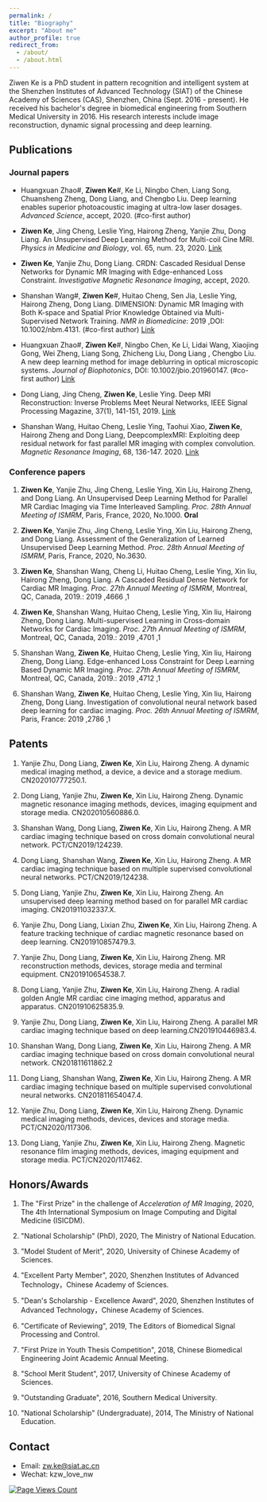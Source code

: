 ```yaml
---
permalink: /
title: "Biography"
excerpt: "About me"
author_profile: true
redirect_from: 
  - /about/
  - /about.html
---
```


Ziwen Ke is a PhD student in pattern recognition and intelligent system at the Shenzhen Institutes of Advanced Technology (SIAT) of the Chinese Academy of Sciences (CAS), Shenzhen, China (Sept. 2016 - present). He received his bachelor's degree in biomedical engineering from Southern Medical University in 2016. His research interests include image reconstruction, dynamic signal processing and deep learning.

## Publications
### Journal papers
- Huangxuan Zhao#, **Ziwen Ke**#, Ke Li, Ningbo Chen, Liang Song, Chuansheng Zheng, Dong Liang, and Chengbo Liu. Deep learning enables superior photoacoustic imaging at ultra-low laser dosages. *Advanced Science*, accept, 2020. (#co-first author)

- **Ziwen Ke**, Jing Cheng, Leslie Ying, Hairong Zheng, Yanjie Zhu, Dong Liang. An Unsupervised Deep Learning Method for Multi-coil Cine MRI. *Physics in Medicine and Biology*, vol. 65, num. 23, 2020. [Link](https://iopscience.iop.org/article/10.1088/1361-6560/abaffa)

- **Ziwen Ke**, Yanjie Zhu, Dong Liang. CRDN: Cascaded Residual Dense Networks for Dynamic MR Imaging with Edge-enhanced Loss Constraint. *Investigative Magnetic Resonance Imaging*, accept, 2020.

- Shanshan Wang#, **Ziwen Ke**#, Huitao Cheng, Sen Jia, Leslie Ying, Hairong Zheng, Dong Liang. DIMENSION: Dynamic MR Imaging with Both K-space and Spatial Prior Knowledge Obtained via Multi-Supervised Network Training. *NMR in Biomedicine*: 2019 ,DOI: 10.1002/nbm.4131. (#co-first author) [Link](https://onlinelibrary.wiley.com/doi/full/10.1002/nbm.4131) 

- Huangxuan Zhao#, **Ziwen Ke**#, Ningbo Chen, Ke Li, Lidai Wang, Xiaojing Gong, Wei Zheng, Liang Song, Zhicheng Liu, Dong Liang , Chengbo Liu. A new deep learning method for image deblurring in optical microscopic systems. *Journal of Biophotonics*, DOI: 10.1002/jbio.201960147. (#co-first author) [Link](https://onlinelibrary.wiley.com/doi/full/10.1002/jbio.201960147)

- Dong Liang, Jing Cheng, **Ziwen Ke**, Leslie Ying. Deep MRI Reconstruction: Inverse Problems Meet Neural Networks, IEEE Signal Processing Magazine, 37(1), 141-151, 2019. [Link](https://ieeexplore.ieee.org/abstract/document/8962949)

- Shanshan Wang, Huitao Cheng, Leslie Ying, Taohui Xiao, **Ziwen Ke**, Hairong Zheng and Dong Liang, DeepcomplexMRI: Exploiting deep residual network for fast parallel MR imaging with complex convolution. *Magnetic Resonance Imaging*, 68, 136-147. 2020. [Link](https://www.sciencedirect.com/science/article/pii/S0730725X19305338)


### Conference papers
1. **Ziwen Ke**, Yanjie Zhu, Jing Cheng, Leslie Ying, Xin Liu, Hairong Zheng, and Dong Liang. An Unsupervised Deep Learning Method for Parallel MR Cardiac Imaging via Time Interleaved Sampling. *Proc. 28th Annual Meeting of ISMRM*, Paris, France, 2020, No.1000. **Oral**

2. **Ziwen Ke**, Yanjie Zhu, Jing Cheng, Leslie Ying, Xin Liu, Hairong Zheng, and Dong Liang. Assessment of the Generalization of Learned Unsupervised Deep Learning Method. *Proc. 28th Annual Meeting of ISMRM*, Paris, France, 2020, No.3630.

3. **Ziwen Ke**, Shanshan Wang, Cheng Li, Huitao Cheng, Leslie Ying, Xin liu, Hairong Zheng, Dong Liang. A Cascaded Residual Dense Network for Cardiac MR Imaging. *Proc. 27th Annual Meeting of ISMRM*, Montreal, QC, Canada, 2019.: 2019 ,4666 ,1

4. **Ziwen Ke**, Shanshan Wang, Huitao Cheng, Leslie Ying, Xin liu, Hairong Zheng, Dong Liang. Multi-supervised Learning in Cross-domain Networks for Cardiac Imaging. *Proc. 27th Annual Meeting of ISMRM*, Montreal, QC, Canada, 2019.: 2019 ,4701 ,1

5. Shanshan Wang, **Ziwen Ke**, Huitao Cheng, Leslie Ying, Xin liu, Hairong Zheng, Dong Liang. Edge-enhanced Loss Constraint for Deep Learning Based Dynamic MR Imaging. *Proc. 27th Annual Meeting of ISMRM*, Montreal, QC, Canada, 2019.: 2019 ,4712 ,1 

6. Shanshan Wang, **Ziwen Ke**, Huitao Cheng, Leslie Ying, Xin liu, Hairong Zheng, Dong Liang. Investigation of convolutional neural network based deep learning for cardiac imaging. *Proc. 26th Annual Meeting of ISMRM*, Paris, France: 2019 ,2786 ,1

## Patents 
1. Yanjie Zhu, Dong Liang, **Ziwen Ke**, Xin Liu, Hairong Zheng. A dynamic medical imaging method, a device, a device and a storage medium. CN202010777250.1.

2. Dong Liang, Yanjie Zhu, **Ziwen Ke**, Xin Liu, Hairong Zheng. Dynamic magnetic resonance imaging methods, devices, imaging equipment and storage media. CN202010560886.0.

3. Shanshan Wang, Dong Liang, **Ziwen Ke**, Xin Liu, Hairong Zheng. A MR cardiac imaging technique based on cross domain convolutional neural network. PCT/CN2019/124239.

4. Dong Liang, Shanshan Wang, **Ziwen Ke**, Xin Liu, Hairong Zheng. A MR cardiac imaging technique based on multiple supervised convolutional neural networks. PCT/CN2019/124238.

5. Dong Liang, Yanjie Zhu, **Ziwen Ke**, Xin Liu, Hairong Zheng. An unsupervised deep learning method based on for parallel MR cardiac imaging. CN201911032337.X.

6. Yanjie Zhu, Dong Liang, Lixian Zhu, **Ziwen Ke**, Xin Liu, Hairong Zheng. A feature tracking technique of cardiac magnetic resonance based on deep learning. CN201910857479.3.

7. Yanjie Zhu, Dong Liang, **Ziwen Ke**, Xin Liu, Hairong Zheng. MR reconstruction methods, devices, storage media and terminal equipment. CN201910654538.7.

8. Dong Liang, Yanjie Zhu, **Ziwen Ke**, Xin Liu, Hairong Zheng. A radial golden Angle MR cardiac cine imaging method, apparatus and apparatus. CN201910625835.9.

9. Yanjie Zhu, Dong Liang, **Ziwen Ke**, Xin Liu, Hairong Zheng. A parallel MR cardiac imaging technique based on deep learning.CN201910446983.4.

10. Shanshan Wang, Dong Liang, **Ziwen Ke**, Xin Liu, Hairong Zheng. A MR cardiac imaging technique based on cross domain convolutional neural network. CN201811611862.2

11. Dong Liang, Shanshan Wang, **Ziwen Ke**, Xin Liu, Hairong Zheng. A MR cardiac imaging technique based on multiple supervised convolutional neural networks. CN201811654047.4.

12. Yanjie Zhu, Dong Liang, **Ziwen Ke**, Xin Liu, Hairong Zheng. Dynamic medical imaging methods, devices, devices and storage media. PCT/CN2020/117306.

13. Dong Liang, Yanjie Zhu, **Ziwen Ke**, Xin Liu, Hairong Zheng. Magnetic resonance film imaging methods, devices, imaging equipment and storage media. 
PCT/CN2020/117462.

## Honors/Awards
1. The "First Prize" in the challenge of *Acceleration of MR Imaging*, 2020, The 4th International Symposium on Image Computing and Digital Medicine (ISICDM).

2. "National Scholarship" (PhD), 2020, The Ministry of National Education.

3. "Model Student of Merit", 2020, University of Chinese Academy of Sciences.

4. "Excellent Party Member", 2020, Shenzhen Institutes of Advanced Technology，Chinese Academy of Sciences.

5. "Dean's Scholarship - Excellence Award", 2020, Shenzhen Institutes of Advanced Technology，Chinese Academy of Sciences.

6. "Certificate of Reviewing", 2019, The Editors of Biomedical Signal Processing and Control.

7. "First Prize in Youth Thesis Competition", 2018, Chinese Biomedical Engineering Joint Academic Annual Meeting.

8. "School Merit Student", 2017, University of Chinese Academy of Sciences.

9. "Outstanding Graduate", 2016, Southern Medical University.

10. "National Scholarship" (Undergraduate), 2014, The Ministry of National Education.


## Contact
- Email: zw.ke@siat.ac.cn
- Wechat: kzw_love_nw

[![Page Views Count](https://badges.toozhao.com/badges/01EH68SP50A8S6PDGXY8Q0QSSE/green.svg)](https://badges.toozhao.com/badges/01EH68SP50A8S6PDGXY8Q0QSSE/green.svg "Get your own page views count badge on badges.toozhao.com")
